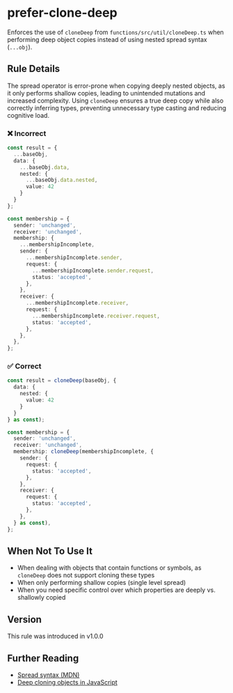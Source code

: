 # prefer-clone-deep

Enforces the use of `cloneDeep` from `functions/src/util/cloneDeep.ts` when performing deep object copies instead of using nested spread syntax (`...obj`).

## Rule Details

The spread operator is error-prone when copying deeply nested objects, as it only performs shallow copies, leading to unintended mutations and increased complexity. Using `cloneDeep` ensures a true deep copy while also correctly inferring types, preventing unnecessary type casting and reducing cognitive load.

### ❌ Incorrect

```ts
const result = {
  ...baseObj,
  data: {
    ...baseObj.data,
    nested: {
      ...baseObj.data.nested,
      value: 42
    }
  }
};

const membership = {
  sender: 'unchanged',
  receiver: 'unchanged',
  membership: {
    ...membershipIncomplete,
    sender: {
      ...membershipIncomplete.sender,
      request: {
        ...membershipIncomplete.sender.request,
        status: 'accepted',
      },
    },
    receiver: {
      ...membershipIncomplete.receiver,
      request: {
        ...membershipIncomplete.receiver.request,
        status: 'accepted',
      },
    },
  },
};
```

### ✅ Correct

```ts
const result = cloneDeep(baseObj, {
  data: {
    nested: {
      value: 42
    }
  }
} as const);

const membership = {
  sender: 'unchanged',
  receiver: 'unchanged',
  membership: cloneDeep(membershipIncomplete, {
    sender: {
      request: {
        status: 'accepted',
      },
    },
    receiver: {
      request: {
        status: 'accepted',
      },
    },
  } as const),
};
```

## When Not To Use It

- When dealing with objects that contain functions or symbols, as `cloneDeep` does not support cloning these types
- When only performing shallow copies (single level spread)
- When you need specific control over which properties are deeply vs. shallowly copied

## Version

This rule was introduced in v1.0.0

## Further Reading

- [Spread syntax (MDN)](https://developer.mozilla.org/en-US/docs/Web/JavaScript/Reference/Operators/Spread_syntax)
- [Deep cloning objects in JavaScript](https://developer.mozilla.org/en-US/docs/Web/JavaScript/Reference/Global_Objects/Object/assign#deep_clone)
